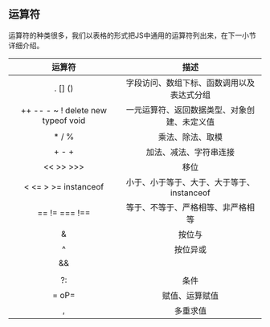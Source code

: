 ## 运算符

运算符的种类很多，我们以表格的形式把JS中通用的运算符列出来，在下一小节详细介绍。

|运算符|描述|
|:-:|:-:|
|. [] ()|字段访问、数组下标、函数调用以及表达式分组|
|++ -- - ~ ! delete new typeof void|一元运算符、返回数据类型、对象创建、未定义值|
|* / %|乘法、除法、取模|
|+ - +|	加法、减法、字符串连接|
|<< >> >>>|移位|
|< <= > >= instanceof|小于、小于等于、大于、大于等于、instanceof|
|== != === !==|等于、不等于、严格相等、非严格相等|
|&|按位与|
|^|按位异或|
|&&||逻辑或|
||||逻辑与|
|?:|条件|
|= oP=|赋值、运算赋值|
|,|多重求值|